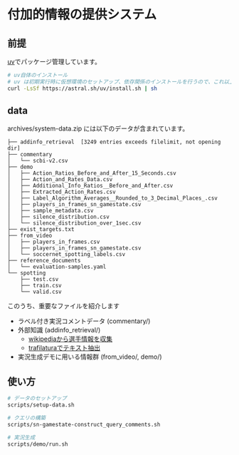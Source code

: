 # 付加的情報の提供システム

## 前提

[uv](https://github.com/astral-sh/uv)でパッケージ管理しています。

```bash
# uv自体のインストール
# uv は初期実行時に仮想環境のセットアップ、依存関係のインストールを行うので、これ以上やることはありません。(多分)
curl -LsSf https://astral.sh/uv/install.sh | sh
```

## data

archives/system-data.zip には以下のデータが含まれています。

```
├── addinfo_retrieval  [3249 entries exceeds filelimit, not opening dir]
├── commentary
│   └── scbi-v2.csv
├── demo
│   ├── Action_Ratios_Before_and_After_15_Seconds.csv
│   ├── Action_and_Rates_Data.csv
│   ├── Additional_Info_Ratios__Before_and_After.csv
│   ├── Extracted_Action_Rates.csv
│   ├── Label_Algorithm_Averages__Rounded_to_3_Decimal_Places_.csv
│   ├── players_in_frames_sn_gamestate.csv
│   ├── sample_metadata.csv
│   ├── silence_distribution.csv
│   └── silence_distribution_over_1sec.csv
├── exist_targets.txt
├── from_video
│   ├── players_in_frames.csv
│   ├── players_in_frames_sn_gamestate.csv
│   └── soccernet_spotting_labels.csv
├── reference_documents
│   └── evaluation-samples.yaml
└── spotting
    ├── test.csv
    ├── train.csv
    └── valid.csv
```

このうち、重要なファイルを紹介します

- ラベル付き実況コメントデータ (commentary/)
- 外部知識 (addinfo_retrieval/)
  - [wikipediaから選手情報を収集](https://github.com/zaemon1251-hesty/sn-script/blob/dev/src/sn_script/download_articles.py)
  - [trafilaturaでテキスト抽出](https://github.com/zaemon1251-hesty/sn-script/blob/dev/src/sn_script/extract_text.py)
- 実況生成デモに用いる情報群 (from_video/, demo/)

## 使い方

```bash
# データのセットアップ
scripts/setup-data.sh

# クエリの構築
scripts/sn-gamestate-construct_query_comments.sh

# 実況生成
scripts/demo/run.sh
```
